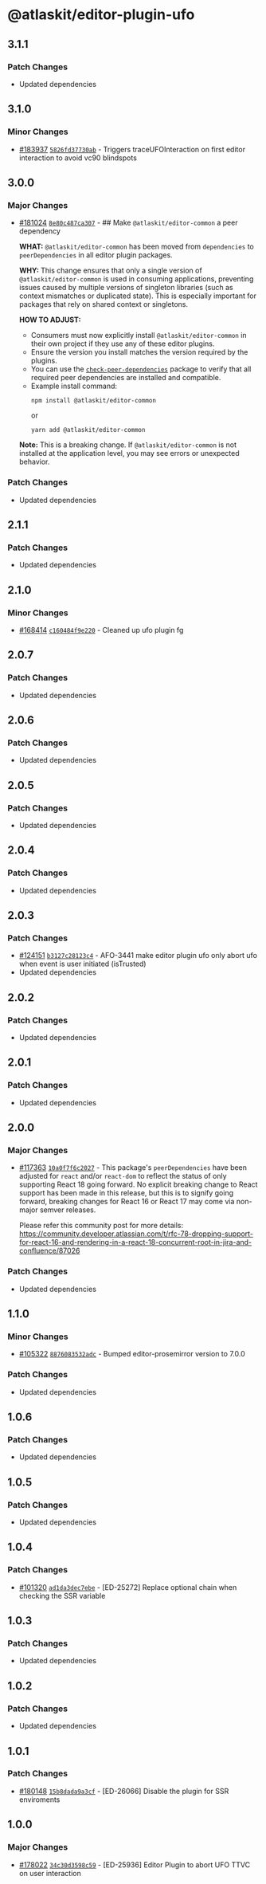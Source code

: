 # @atlaskit/editor-plugin-ufo

## 3.1.1

### Patch Changes

- Updated dependencies

## 3.1.0

### Minor Changes

- [#183937](https://bitbucket.org/atlassian/atlassian-frontend-monorepo/pull-requests/183937)
  [`5826fd37730ab`](https://bitbucket.org/atlassian/atlassian-frontend-monorepo/commits/5826fd37730ab) -
  Triggers traceUFOInteraction on first editor interaction to avoid vc90 blindspots

## 3.0.0

### Major Changes

- [#181024](https://bitbucket.org/atlassian/atlassian-frontend-monorepo/pull-requests/181024)
  [`8e80c487ca307`](https://bitbucket.org/atlassian/atlassian-frontend-monorepo/commits/8e80c487ca307) - ##
  Make `@atlaskit/editor-common` a peer dependency

  **WHAT:** `@atlaskit/editor-common` has been moved from `dependencies` to `peerDependencies` in
  all editor plugin packages.

  **WHY:** This change ensures that only a single version of `@atlaskit/editor-common` is used in
  consuming applications, preventing issues caused by multiple versions of singleton libraries (such
  as context mismatches or duplicated state). This is especially important for packages that rely on
  shared context or singletons.

  **HOW TO ADJUST:**

  - Consumers must now explicitly install `@atlaskit/editor-common` in their own project if they use
    any of these editor plugins.
  - Ensure the version you install matches the version required by the plugins.
  - You can use the
    [`check-peer-dependencies`](https://www.npmjs.com/package/check-peer-dependencies) package to
    verify that all required peer dependencies are installed and compatible.
  - Example install command:
    ```
    npm install @atlaskit/editor-common
    ```
    or
    ```
    yarn add @atlaskit/editor-common
    ```

  **Note:** This is a breaking change. If `@atlaskit/editor-common` is not installed at the
  application level, you may see errors or unexpected behavior.

### Patch Changes

- Updated dependencies

## 2.1.1

### Patch Changes

- Updated dependencies

## 2.1.0

### Minor Changes

- [#168414](https://bitbucket.org/atlassian/atlassian-frontend-monorepo/pull-requests/168414)
  [`c160484f9e220`](https://bitbucket.org/atlassian/atlassian-frontend-monorepo/commits/c160484f9e220) -
  Cleaned up ufo plugin fg

## 2.0.7

### Patch Changes

- Updated dependencies

## 2.0.6

### Patch Changes

- Updated dependencies

## 2.0.5

### Patch Changes

- Updated dependencies

## 2.0.4

### Patch Changes

- Updated dependencies

## 2.0.3

### Patch Changes

- [#124151](https://bitbucket.org/atlassian/atlassian-frontend-monorepo/pull-requests/124151)
  [`b3127c28123c4`](https://bitbucket.org/atlassian/atlassian-frontend-monorepo/commits/b3127c28123c4) -
  AFO-3441 make editor plugin ufo only abort ufo when event is user initiated (isTrusted)
- Updated dependencies

## 2.0.2

### Patch Changes

- Updated dependencies

## 2.0.1

### Patch Changes

- Updated dependencies

## 2.0.0

### Major Changes

- [#117363](https://stash.atlassian.com/projects/CONFCLOUD/repos/confluence-frontend/pull-requests/117363)
  [`10a0f7f6c2027`](https://stash.atlassian.com/projects/CONFCLOUD/repos/confluence-frontend/commits/10a0f7f6c2027) -
  This package's `peerDependencies` have been adjusted for `react` and/or `react-dom` to reflect the
  status of only supporting React 18 going forward. No explicit breaking change to React support has
  been made in this release, but this is to signify going forward, breaking changes for React 16 or
  React 17 may come via non-major semver releases.

  Please refer this community post for more details:
  https://community.developer.atlassian.com/t/rfc-78-dropping-support-for-react-16-and-rendering-in-a-react-18-concurrent-root-in-jira-and-confluence/87026

### Patch Changes

- Updated dependencies

## 1.1.0

### Minor Changes

- [#105322](https://stash.atlassian.com/projects/CONFCLOUD/repos/confluence-frontend/pull-requests/105322)
  [`8876083532adc`](https://stash.atlassian.com/projects/CONFCLOUD/repos/confluence-frontend/commits/8876083532adc) -
  Bumped editor-prosemirror version to 7.0.0

### Patch Changes

- Updated dependencies

## 1.0.6

### Patch Changes

- Updated dependencies

## 1.0.5

### Patch Changes

- Updated dependencies

## 1.0.4

### Patch Changes

- [#101320](https://stash.atlassian.com/projects/CONFCLOUD/repos/confluence-frontend/pull-requests/101320)
  [`ad1da3dec7ebe`](https://stash.atlassian.com/projects/CONFCLOUD/repos/confluence-frontend/commits/ad1da3dec7ebe) -
  [ED-25272] Replace optional chain when checking the SSR variable

## 1.0.3

### Patch Changes

- Updated dependencies

## 1.0.2

### Patch Changes

- Updated dependencies

## 1.0.1

### Patch Changes

- [#180148](https://stash.atlassian.com/projects/CONFCLOUD/repos/confluence-frontend/pull-requests/180148)
  [`15b8dada9a3cf`](https://stash.atlassian.com/projects/CONFCLOUD/repos/confluence-frontend/commits/15b8dada9a3cf) -
  [ED-26066] Disable the plugin for SSR enviroments

## 1.0.0

### Major Changes

- [#178022](https://stash.atlassian.com/projects/CONFCLOUD/repos/confluence-frontend/pull-requests/178022)
  [`34c30d3598c59`](https://stash.atlassian.com/projects/CONFCLOUD/repos/confluence-frontend/commits/34c30d3598c59) -
  [ED-25936] Editor Plugin to abort UFO TTVC on user interaction
